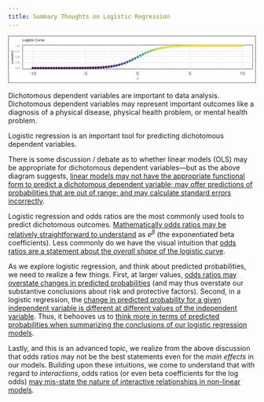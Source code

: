 ```yaml
---
title: Summary Thoughts on Logistic Regression
---
```


![](logistic.png)

Dichotomous dependent variables are important to data analysis. Dichotomous dependent variables may represent important outcomes like a diagnosis of a physical disease, physical health problem, or mental health problem. 

Logistic regression is an important tool for predicting dichotomous dependent variables. 

There is some discussion / debate as to whether linear models (OLS) may be appropriate for dichotomous dependent variables—but as the above diagram suggests, [linear models may not have the appropriate functional form to predict a dichotomous dependent variable; may offer predictions of probabilities that are out of range; and may calculate standard errors incorrectly](https://agrogan1.github.io/newstuff/categorical/LPM-and-logistic/LPM-and-logistic.html).

Logistic regression and odds ratios are the most commonly used tools to predict dichotomous outcomes. [Mathematically odds ratios may be relatively straightforward to understand](https://agrogan.shinyapps.io/exploring_logistic_regression/#section-logistic-regression) as $e^\beta$ (the exponentiated beta coefficients). Less commonly do we have the visual intuition that [odds ratios are a statement about the *overall shape* of the logistic curve](https://agrogan.shinyapps.io/exploring_logistic_regression/#section-visualize-a-logistic-regression).

As we explore logistic regression, and think about predicted probabilities, we need to realize a few things. First, at larger values, [odds ratios may overstate changes in predicted probabilities](https://agrogan1.github.io/newstuff/categorical/risks-and-odds/risks-and-odds.html) (and may thus overstate our substantive conclusions about risk and protective factors). Second, in a logistic regression, the [change in predicted probability for a given independent variable is different at different values of the independent variable](https://agrogan1.github.io/newstuff/categorical/logistic-regression-and-predicted-probabilities/logistic-regression-and-predicted-probabilities.pdf). Thus, it behooves us to [think more in terms of predicted probabilities when summarizing the conclusions of our logistic regression models](https://agrogan1.github.io/newstuff/categorical/predict-and-margins/predict-and-margins.html). 

Lastly, and this is an advanced topic, we realize from the above discussion that odds ratios may not be the best statements even for the *main effects* in our models. Building upon these intuitions, we come to understand that with regard to *interactions*, odds ratios (or even beta coefficients for the log odds) [may mis-state the nature of interactive relationships in non-linear models](https://agrogan1.github.io/newstuff/categorical/logistic-interactions-2/logistic-interactions-2.html).
